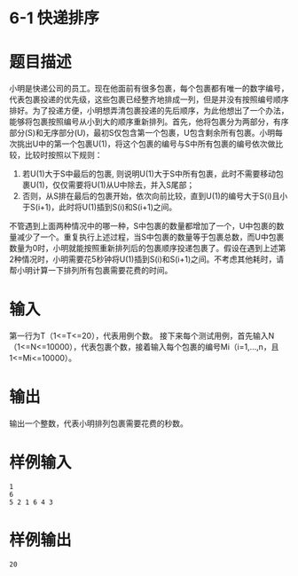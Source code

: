 # 6-1 快递排序

# 题目描述

小明是快递公司的员工。现在他面前有很多包裹，每个包裹都有唯一的数字编号，代表包裹投递的优先级，这些包裹已经整齐地排成一列，但是并没有按照编号顺序排好。为了投递方便，小明想弄清包裹投递的先后顺序，为此他想出了一个办法，能够将包裹按照编号从小到大的顺序重新排列。首先，他将包裹分为两部分，有序部分(S)和无序部分(U)，最初S仅包含第一个包裹，U包含剩余所有包裹。小明每次挑出U中的第一个包裹U(1)，将这个包裹的编号与S中所有包裹的编号依次做比较，比较时按照以下规则：

1. 若U(1)大于S中最后的包裹, 则说明U(1)大于S中所有包裹，此时不需要移动包裹U(1)，仅仅需要将U(1)从U中除去，并入S尾部；
2. 否则，从S排在最后的包裹开始，依次向前比较，直到U(1)的编号大于S(i)且小于S(i+1)，此时将U(1)插到S(i)和S(i+1)之间。

不管遇到上面两种情况中的哪一种，S中包裹的数量都增加了一个，U中包裹的数量减少了一个。重复执行上述过程，当S中包裹的数量等于包裹总数，而U中包裹数量为0时，小明就能按照重新排列后的包裹顺序投递包裹了。假设在遇到上述第2种情况时，小明需要花5秒钟将U(1)插到S(i)和S(i+1)之间。不考虑其他耗时，请帮小明计算一下排列所有包裹需要花费的时间。

# 输入
第一行为T（1<=T<=20），代表用例个数。
接下来每个测试用例，首先输入N（1<=N<=10000），代表包裹个数，接着输入每个包裹的编号Mi（i=1,…,n，且1<=Mi<=10000）。

# 输出
输出一个整数，代表小明排列包裹需要花费的秒数。

# 样例输入

```
1
6
5 2 1 6 4 3
```

# 样例输出

```
20
```